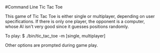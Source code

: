 #Command Line Tic Tac Toe

This game of Tic Tac Toe is either single or multiplayer, depending on user
specifications. If there is only one player, the opponent is a computer, 
whose AI isn't very good since it guesses positions randomly.

To play:
$ ./bin/tic_tac_toe -m [single, multiplayer]

Other options are prompted during game play. 

